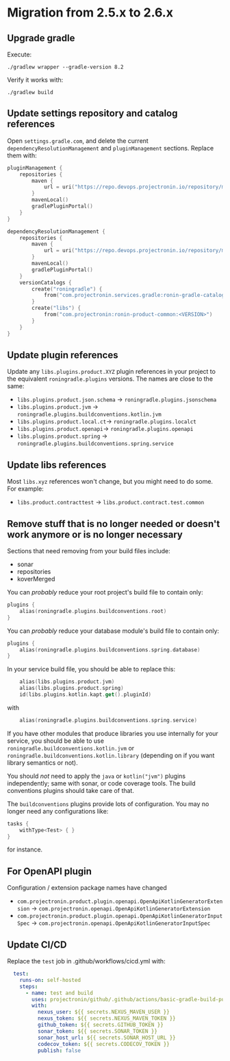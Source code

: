 # Migration from 2.5.x to 2.6.x

## Upgrade gradle

Execute:

```./gradlew wrapper --gradle-version 8.2```

Verify it works with:

```./gradlew build```

## Update settings repository and catalog references

Open `settings.gradle.com`, and delete the current `dependencyResolutionManagement` and `pluginManagement` sections.  Replace them with:

```kotlin
pluginManagement {
    repositories {
        maven {
            url = uri("https://repo.devops.projectronin.io/repository/maven-public/")
        }
        mavenLocal()
        gradlePluginPortal()
    }
}

dependencyResolutionManagement {
    repositories {
        maven {
            url = uri("https://repo.devops.projectronin.io/repository/maven-public/")
        }
        mavenLocal()
        gradlePluginPortal()
    }
    versionCatalogs {
        create("roningradle") {
            from("com.projectronin.services.gradle:ronin-gradle-catalog:<VERSION>")
        }
        create("libs") {
            from("com.projectronin:ronin-product-common:<VERSION>")
        }
    }
}
```

## Update plugin references

Update any `libs.plugins.product.XYZ` plugin references in your project to the equivalent `roningradle.plugins` versions.  The names are close to the same:

* `libs.plugins.product.json.schema` -> `roningradle.plugins.jsonschema`
* `libs.plugins.product.jvm` -> `roningradle.plugins.buildconventions.kotlin.jvm`
* `libs.plugins.product.local.ct`-> `roningradle.plugins.localct`
* `libs.plugins.product.openapi`-> `roningradle.plugins.openapi`
* `libs.plugins.product.spring` -> `roningradle.plugins.buildconventions.spring.service`

## Update libs references

Most `libs.xyz` references won't change, but you might need to do some.  For example:

* `libs.product.contracttest` -> `libs.product.contract.test.common`

## Remove stuff that is no longer needed or doesn't work anymore or is no longer necessary

Sections that need removing from your build files include:

* sonar
* repositories
* koverMerged

You can _probably_ reduce your root project's build file to contain only:

```kotlin
plugins {
    alias(roningradle.plugins.buildconventions.root)
}
```

You can _probably_ reduce your database module's build file to contain only:

```kotlin
plugins {
    alias(roningradle.plugins.buildconventions.spring.database)
}
```

In your service build file, you should be able to replace this:

```kotlin
    alias(libs.plugins.product.jvm)
    alias(libs.plugins.product.spring)
    id(libs.plugins.kotlin.kapt.get().pluginId)
```

with

```kotlin
    alias(roningradle.plugins.buildconventions.spring.service)
```

If you have other modules that produce libraries you use internally for your service, you should be able to use `roningradle.buildconventions.kotlin.jvm` or
`roningradle.buildconventions.kotlin.library` (depending on if you want library semantics or not).

You should _not_ need to apply the `java` or `kotlin("jvm")` plugins independently; same with sonar, or code coverage tools.  The build conventions plugins should take care of that.

The `buildconventions` plugins provide lots of configuration.  You may no longer need any configurations like:

```kotlin
tasks {
    withType<Test> { }
}
```

for instance.

## For OpenAPI plugin

Configuration / extension package names have changed

* `com.projectronin.product.plugin.openapi.OpenApiKotlinGeneratorExtension` -> `com.projectronin.openapi.OpenApiKotlinGeneratorExtension`
* `com.projectronin.product.plugin.openapi.OpenApiKotlinGeneratorInputSpec` -> `com.projectronin.openapi.OpenApiKotlinGeneratorInputSpec`

## Update CI/CD

Replace the `test` job in .github/workflows/cicd.yml with:

```yaml
  test:
    runs-on: self-hosted
    steps:
      - name: test and build
        uses: projectronin/github/.github/actions/basic-gradle-build-publish@feature/add-composit-gradle-build-action
        with:
          nexus_user: ${{ secrets.NEXUS_MAVEN_USER }}
          nexus_token: ${{ secrets.NEXUS_MAVEN_TOKEN }}
          github_token: ${{ secrets.GITHUB_TOKEN }}
          sonar_token: ${{ secrets.SONAR_TOKEN }}
          sonar_host_url: ${{ secrets.SONAR_HOST_URL }}
          codecov_token: ${{ secrets.CODECOV_TOKEN }}
          publish: false
```
